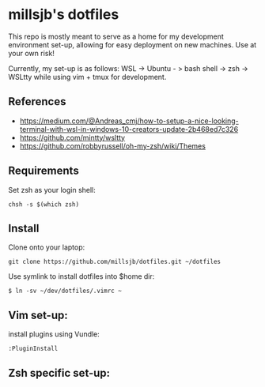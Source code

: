 millsjb's dotfiles
===================

This repo is mostly meant to serve as a home for my development environment set-up, allowing for easy deployment on new machines. Use at your own risk!

Currently, my set-up is as follows: WSL -> Ubuntu - > bash shell -> zsh -> WSLtty while using vim + tmux for development.

References
------------
- https://medium.com/@Andreas_cmj/how-to-setup-a-nice-looking-terminal-with-wsl-in-windows-10-creators-update-2b468ed7c326
- https://github.com/mintty/wsltty
- https://github.com/robbyrussell/oh-my-zsh/wiki/Themes


Requirements
------------

Set zsh as your login shell:

    chsh -s $(which zsh)

Install
-------

Clone onto your laptop:

    git clone https://github.com/millsjb/dotfiles.git ~/dotfiles

Use symlink to install dotfiles into $home dir:

    $ ln -sv ~/dev/dotfiles/.vimrc ~

Vim set-up:
----------------------------

install plugins using Vundle:

    :PluginInstall
    
Zsh specific set-up:
----------------------------



